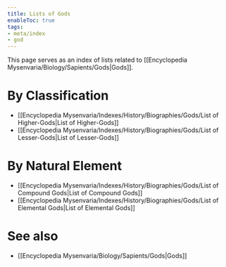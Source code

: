 ```yaml
---
title: Lists of Gods
enableToc: true
tags:
- meta/index
- god
---
```


This page serves as an index of lists related to [[Encyclopedia Mysenvaria/Biology/Sapients/Gods|Gods]]. 

# By Classification
- [[Encyclopedia Mysenvaria/Indexes/History/Biographies/Gods/List of Higher-Gods|List of Higher-Gods]]
- [[Encyclopedia Mysenvaria/Indexes/History/Biographies/Gods/List of Lesser-Gods|List of Lesser-Gods]]

# By Natural Element
- [[Encyclopedia Mysenvaria/Indexes/History/Biographies/Gods/List of Compound Gods|List of Compound Gods]]
- [[Encyclopedia Mysenvaria/Indexes/History/Biographies/Gods/List of Elemental Gods|List of Elemental Gods]]

# See also
- [[Encyclopedia Mysenvaria/Biology/Sapients/Gods|Gods]]